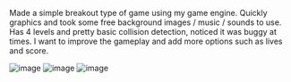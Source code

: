 Made a simple breakout type of game using my game engine. Quickly graphics and took some free background images / music / sounds to use. Has 4 levels and pretty basic collision detection, noticed it was buggy at times. I want to improve the gameplay and add more options such as lives and score.

![image](http://i5.photobucket.com/albums/y158/pairenoid/lvl2_zpsbb4486ea.png)
![image](http://i5.photobucket.com/albums/y158/pairenoid/level3_zps62d14e36.png)
![image](http://i5.photobucket.com/albums/y158/pairenoid/lvl1_zpsae6d60cf.png)
